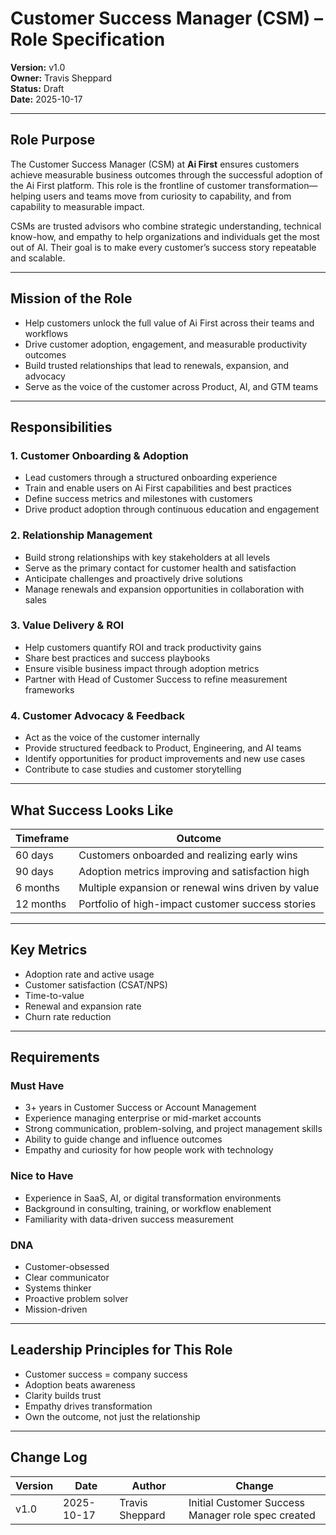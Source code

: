 

# Customer Success Manager (CSM) – Role Specification

**Version:** v1.0  
**Owner:** Travis Sheppard  
**Status:** Draft  
**Date:** 2025-10-17  

---

## Role Purpose
The Customer Success Manager (CSM) at **Ai First** ensures customers achieve measurable business outcomes through the successful adoption of the Ai First platform. This role is the frontline of customer transformation—helping users and teams move from curiosity to capability, and from capability to measurable impact.

CSMs are trusted advisors who combine strategic understanding, technical know-how, and empathy to help organizations and individuals get the most out of AI. Their goal is to make every customer’s success story repeatable and scalable.

---

## Mission of the Role
- Help customers unlock the full value of Ai First across their teams and workflows  
- Drive customer adoption, engagement, and measurable productivity outcomes  
- Build trusted relationships that lead to renewals, expansion, and advocacy  
- Serve as the voice of the customer across Product, AI, and GTM teams  

---

## Responsibilities

### 1. Customer Onboarding & Adoption
- Lead customers through a structured onboarding experience  
- Train and enable users on Ai First capabilities and best practices  
- Define success metrics and milestones with customers  
- Drive product adoption through continuous education and engagement  

### 2. Relationship Management
- Build strong relationships with key stakeholders at all levels  
- Serve as the primary contact for customer health and satisfaction  
- Anticipate challenges and proactively drive solutions  
- Manage renewals and expansion opportunities in collaboration with sales  

### 3. Value Delivery & ROI
- Help customers quantify ROI and track productivity gains  
- Share best practices and success playbooks  
- Ensure visible business impact through adoption metrics  
- Partner with Head of Customer Success to refine measurement frameworks  

### 4. Customer Advocacy & Feedback
- Act as the voice of the customer internally  
- Provide structured feedback to Product, Engineering, and AI teams  
- Identify opportunities for product improvements and new use cases  
- Contribute to case studies and customer storytelling  

---

## What Success Looks Like
| Timeframe | Outcome |
|-----------|---------|
| 60 days | Customers onboarded and realizing early wins |
| 90 days | Adoption metrics improving and satisfaction high |
| 6 months | Multiple expansion or renewal wins driven by value |
| 12 months | Portfolio of high-impact customer success stories |

---

## Key Metrics
- Adoption rate and active usage  
- Customer satisfaction (CSAT/NPS)  
- Time-to-value  
- Renewal and expansion rate  
- Churn rate reduction  

---

## Requirements

### Must Have
- 3+ years in Customer Success or Account Management  
- Experience managing enterprise or mid-market accounts  
- Strong communication, problem-solving, and project management skills  
- Ability to guide change and influence outcomes  
- Empathy and curiosity for how people work with technology  

### Nice to Have
- Experience in SaaS, AI, or digital transformation environments  
- Background in consulting, training, or workflow enablement  
- Familiarity with data-driven success measurement  

### DNA
- Customer-obsessed  
- Clear communicator  
- Systems thinker  
- Proactive problem solver  
- Mission-driven  

---

## Leadership Principles for This Role
- Customer success = company success  
- Adoption beats awareness  
- Clarity builds trust  
- Empathy drives transformation  
- Own the outcome, not just the relationship  

---

## Change Log
| Version | Date | Author | Change |
|---------|------|--------|--------|
| v1.0 | 2025-10-17 | Travis Sheppard | Initial Customer Success Manager role spec created |